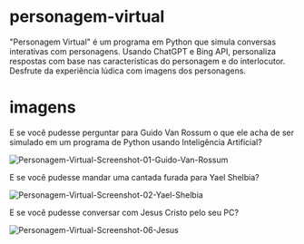 # personagem-virtual
"Personagem Virtual" é um programa em Python que simula conversas interativas com personagens. Usando ChatGPT e Bing API, personaliza respostas com base nas características do personagem e do interlocutor. Desfrute da experiência lúdica com imagens dos personagens.

# imagens

E se você  pudesse perguntar para Guido Van Rossum o que ele acha de ser simulado em um programa de Python usando Inteligência Artificial?

![Personagem-Virtual-Screenshot-01-Guido-Van-Rossum](https://i.imgur.com/IPXsRxN.jpeg)


E se você pudesse mandar uma cantada furada para Yael Shelbia?

![Personagem-Virtual-Screenshot-02-Yael-Shelbia](https://i.imgur.com/PHXhhOD.jpeg)


E se você pudesse conversar com Jesus Cristo pelo seu PC?

![Personagem-Virtual-Screenshot-06-Jesus](https://i.imgur.com/zyaQ00U.jpeg)

